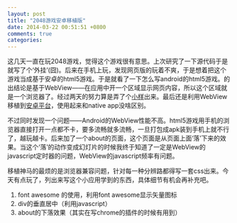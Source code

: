 ```yaml
---
layout: post
title: "2048游戏安卓移植版"
date: 2014-03-22 00:51:51 +0800
comments: true
categories: 
---
```


这几天一直在玩2048游戏，觉得这个游戏很有意思。上次研究了一下源代码于是就写了个‘外挂’(囧)。后来在手机上玩，发现网页版的玩着不爽，于是想着把这个游戏当成基于安卓的html5游戏。于是就看了一下怎么写android的html5游戏。的出结论是基于WebView——在应用中开一个区域显示网页内容，所以这个区域就是一个浏览器了。经过两天的努力算是弄了个[小样][1]出来。最后还是利用WebView移植到[安卓平台][2]，使用起来和native app没啥区别。
<!--more-->

不过同时发现一个问题——Android的WebView性能不高。html5游戏用手机的浏览器直接打开一点都不卡，要多流畅就多流畅，一旦打包成apk装到手机上就不行了，越玩越卡。后来加了一个about的页面，这个页面是从页面上面‘落’下来的效果。当这个‘落’的动作变成幻灯片的时候我终于知道了一定是WebView的javascript定时器的问题，WebView的javascript频率有问题。

移植神马的最烦的是浏览器兼容问题，针对每一种分辨路都得写一套css出来。今天有点玩了，列出来写这个小应用学到的东西，具体细节有机会再补充吧。

 1. font awesome 的使用，利用font awesome显示矢量图标
 2. div的垂直居中（利用javascript）
 3. about的下落效果（其实在写chrome的插件的时候有用到）


[1]:/assets/storage/2048
[2]:https://github.com/LanderlYoung/2048_android
